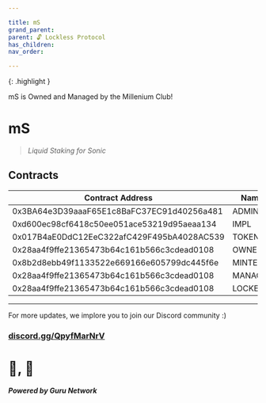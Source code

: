 ```yaml
---

title: mS
grand_parent:
parent: 🔓 Lockless Protocol
has_children:
nav_order:

---
```


{: .highlight }

mS is Owned and Managed by the Millenium Club!


# mS
> *Liquid Staking for Sonic*

## Contracts


Contract Address                           |  Name
-------------------------------------------|---------
0x3BA64e3D39aaaF65E1c8BaFC37EC91d40256a481 | ADMIN
0xd600ec98cf6418c50ee051ace53219d95aeaa134 | IMPL
0x017B4aE0DdC12EeC322afC429F495bA4028AC539 | TOKEN
0x28aa4f9ffe21365473b64c161b566c3cdead0108 | OWNER
0x8b2d8ebb49f1133522e669166e605799dc445f6e | MINTER
0x28aa4f9ffe21365473b64c161b566c3cdead0108 | MANAGER
0x28aa4f9ffe21365473b64c161b566c3cdead0108 | LOCKER



----

For more updates, we implore you to join our Discord community :)
### [discord.gg/QpyfMarNrV](https://discord.gg/QpyfMarNrV)

# 🦾, 🚀
***Powered by Guru Network***